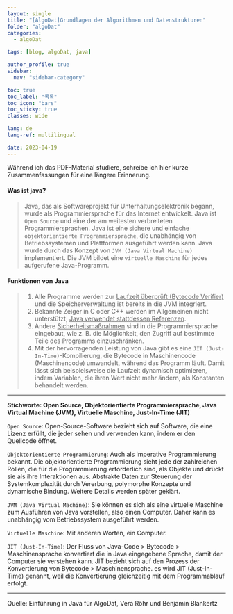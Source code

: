 ```yaml
---
layout: single
title: "[AlgoDat]Grundlagen der Algorithmen und Datenstrukturen"
folder: "algoDat"
categories:
  - algoDat

tags: [blog, algoDat, java]

author_profile: true
sidebar:
  nav: "sidebar-category"

toc: true
toc_label: "목록"
toc_icon: "bars"
toc_sticky: true
classes: wide

lang: de
lang-ref: multilingual

date: 2023-04-19
---
```


Während ich das PDF-Material studiere,
schreibe ich hier kurze Zusammenfassungen für eine längere Erinnerung.

#### Was ist java?

> Java, das als Softwareprojekt für Unterhaltungselektronik begann, wurde als Programmiersprache für das Internet entwickelt.
> Java ist `Open Source` und eine der am weitesten verbreiteten Programmiersprachen.
> Java ist eine sichere und einfache `objektorientierte Programmiersprache`, die unabhängig von Betriebssystemen und Plattformen ausgeführt werden kann.
> Java wurde durch das Konzept von `JVM (Java Virtual Machine)` implementiert.
> Die JVM bildet eine `virtuelle Maschine` für jedes aufgerufene Java-Programm.

#### Funktionen von Java

> 1. Alle Programme werden zur <u>Laufzeit überprüft (Bytecode Verifier)</u> und die Speicherverwaltung ist bereits in die JVM integriert.
> 2. Bekannte Zeiger in C oder C++ werden im Allgemeinen nicht unterstützt, <u>Java verwendet stattdessen Referenzen</u>.
> 3. Andere <u>Sicherheitsmaßnahmen</u> sind in die Programmiersprache eingebaut, wie z. B. die Möglichkeit, den Zugriff auf bestimmte Teile des Programms einzuschränken.
> 4. Mit der hervorragenden Leistung von Java gibt es eine `JIT (Just-In-Time)`-Kompilierung, die Bytecode in Maschinencode (Maschinencode) umwandelt, während das Programm läuft. Damit lässt sich beispielsweise die Laufzeit dynamisch optimieren</u>, indem Variablen, die ihren Wert nicht mehr ändern, als Konstanten behandelt werden.

---

**Stichworte: Open Source, Objektorientierte Programmiersprache, Java Virtual Machine (JVM), Virtuelle Maschine, Just-In-Time (JIT)**

`Open Source`: Open-Source-Software bezieht sich auf Software, die eine Lizenz erfüllt, die jeder sehen und verwenden kann, indem er den Quellcode öffnet.

`Objektorientierte Programmierung`: Auch als imperative Programmierung bekannt. Die objektorientierte Programmierung sieht jede der zahlreichen Rollen, die für die Programmierung erforderlich sind, als Objekte und drückt sie als ihre Interaktionen aus. Abstrakte Daten zur Steuerung der Systemkomplexität durch Vererbung, polymorphe Konzepte und dynamische Bindung. Weitere Details werden später geklärt.

`JVM (Java Virtual Machine)`: Sie können es sich als eine virtuelle Maschine zum Ausführen von Java vorstellen, also einen Computer. Daher kann es unabhängig vom Betriebssystem ausgeführt werden.

`Virtuelle Maschine`: Mit anderen Worten, ein Computer.

`JIT (Just-In-Time)`: Der Fluss von Java-Code > Bytecode > Maschinensprache konvertiert die in Java eingegebene Sprache, damit der Computer sie verstehen kann. JIT bezieht sich auf den Prozess der Konvertierung von Bytecode > Maschinensprache. es wird JIT (Just-In-Time) genannt, weil die Konvertierung gleichzeitig mit dem Programmablauf erfolgt.

---

Quelle: Einführung in Java für AlgoDat, Vera Röhr und Benjamin Blankertz
